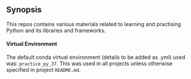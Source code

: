 ## Synopsis
This repos contains various materials related to learning and practising Python and its libraries and frameworks.

#### Virtual Environment
The default conda virtual environment (details to be added as .yml) used was: `practice_py_37`.  This was used in all
projects unless otherwise specified in project `README.md`.